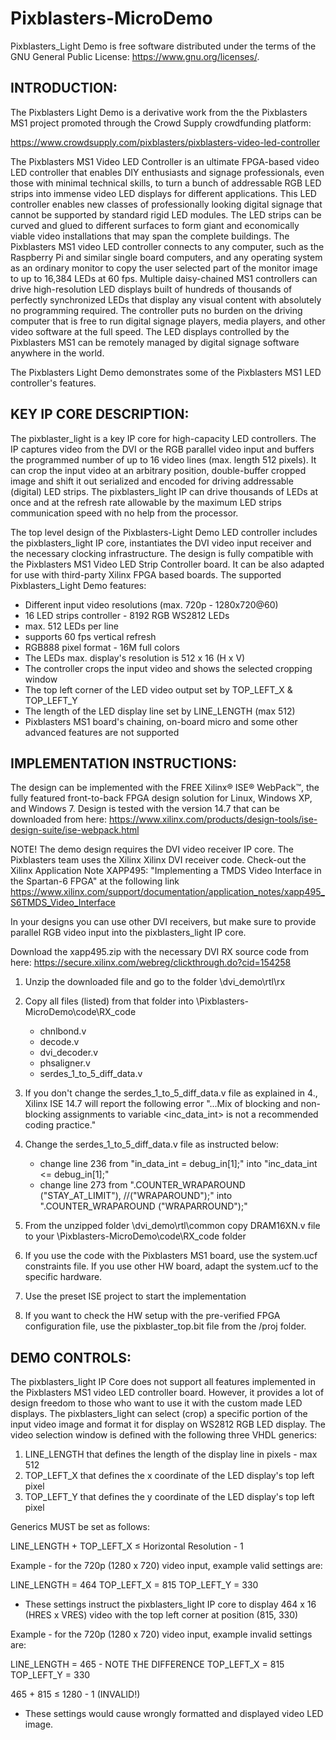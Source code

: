 # Pixblasters-MicroDemo

Pixblasters_Light Demo is free software distributed under the terms of the GNU General Public License:
<https://www.gnu.org/licenses/>.

INTRODUCTION:
-------------

The Pixblasters Light Demo is a derivative work from the the Pixblasters MS1 project promoted through the
Crowd Supply crowdfunding platform:

https://www.crowdsupply.com/pixblasters/pixblasters-video-led-controller

The Pixblasters MS1 Video LED Controller is an ultimate FPGA-based video LED controller that enables DIY 
enthusiasts and signage professionals, even those with minimal technical skills, to turn a bunch of 
addressable RGB LED strips into immense video LED displays for different applications. This LED controller 
enables new classes of professionally looking digital signage that cannot be supported by standard rigid 
LED modules. The LED strips can be curved and glued to different surfaces to form giant and economically 
viable video installations that may span the complete buildings. The Pixblasters MS1 video LED controller 
connects to any computer, such as the Raspberry Pi and similar single board computers, and any operating 
system as an ordinary monitor to copy the user selected part of the monitor image to up to 16,384 LEDs at 
60 fps. Multiple daisy-chained MS1 controllers can drive high-resolution LED displays built of hundreds of 
thousands of perfectly synchronized LEDs that display any visual content with absolutely no programming 
required. The controller puts no burden on the driving computer that is free to run digital signage players,
media players, and other video software at the full speed. The LED displays controlled by the Pixblasters 
MS1 can be remotely managed by digital signage software anywhere in the world.

The Pixblasters Light Demo demonstrates some of the Pixblasters MS1 LED controller's features.

KEY IP CORE DESCRIPTION:
------------------------

The pixblaster_light is a key IP core for high-capacity LED controllers. The IP captures video from the 
DVI or the RGB parallel video input and buffers the programmed number of up to 16 video lines 
(max. length 512 pixels). It can crop the input video at an arbitrary position, double-buffer cropped 
image and shift it out serialized and encoded for driving addressable (digital) LED strips. 
The pixblasters_light IP can drive thousands of LEDs at once and at the refresh rate allowable by the 
maximum LED strips communication speed with no help from the processor.

The top level design of the Pixblasters-Light Demo LED controller includes the pixblasters_light
IP core, instantiates the DVI video input receiver and the necessary clocking infrastructure.
The design is fully compatible with the Pixblasters MS1 Video LED Strip Controller board. It can be also
adapted for use with third-party Xilinx FPGA based boards. The supported Pixblasters_Light Demo features:  

  - Different input video resolutions (max. 720p - 1280x720@60)
  - 16 LED strips controller - 8192 RGB WS2812 LEDs
  - max. 512 LEDs per line
  - supports 60 fps vertical refresh
  - RGB888 pixel format - 16M full colors
  - The LEDs max. display's resolution is 512 x 16 (H x V)
  - The controller crops the input video and shows the selected cropping window
  - The top left corner of the LED video output set by TOP_LEFT_X & TOP_LEFT_Y
  - The length of the LED display line set by LINE_LENGTH (max 512) 
  - Pixblasters MS1 board's chaining, on-board micro and some other advanced features are not supported  

IMPLEMENTATION INSTRUCTIONS:
-----------------------------

The design can be implemented with the FREE Xilinx® ISE® WebPack™, the fully featured front-to-back
FPGA design solution for Linux, Windows XP, and Windows 7. Design is tested with the version 14.7 that
can be downloaded from here: https://www.xilinx.com/products/design-tools/ise-design-suite/ise-webpack.html  

NOTE! The demo design requires the DVI video receiver IP core. The Pixblasters team uses the Xilinx 
Xilinx DVI receiver code. Check-out the Xilinx Application Note XAPP495:
"Implementing a TMDS Video Interface in the Spartan-6 FPGA" at the following link
https://www.xilinx.com/support/documentation/application_notes/xapp495_S6TMDS_Video_Interface

In your designs you can use other DVI receivers, but make sure to provide parallel RGB video input
into the pixblasters_light IP core.

Download the xapp495.zip with the necessary DVI RX source code from here: 
https://secure.xilinx.com/webreg/clickthrough.do?cid=154258 

 1. Unzip the downloaded file and go to the folder \dvi_demo\rtl\rx
 2. Copy all files (listed) from that folder into \Pixblasters-MicroDemo\code\RX_code
      - chnlbond.v
      - decode.v
      - dvi_decoder.v
      - phsaligner.v
      - serdes_1_to_5_diff_data.v
 3. If you don't change the serdes_1_to_5_diff_data.v file as explained in 4., Xilinx ISE 14.7 will
    report the following error "...Mix of blocking and non-blocking assignments to variable <inc_data_int>
	is not a recommended coding practice."
	
 4.	Change the serdes_1_to_5_diff_data.v file as instructed below:
 
      - change line 236 from "in_data_int = debug_in[1];" into "inc_data_int <= debug_in[1];"
	  - change line 273 from ".COUNTER_WRAPAROUND   ("STAY_AT_LIMIT"), //("WRAPAROUND");"
        into ".COUNTER_WRAPAROUND ("WRAPARROUND");" 
 5. From the unzipped folder \dvi_demo\rtl\common copy DRAM16XN.v file to your
    \Pixblasters-MicroDemo\code\RX_code folder  
 6. If you use the code with the Pixblasters MS1 board, use the system.ucf constraints file. If you use
    other HW board, adapt the system.ucf to the specific hardware.
 7. Use the preset ISE project to start the implementation
 8. If you want to check the HW setup with the pre-verified FPGA configuration file, use the
    pixblaster_top.bit file from the /proj folder. 


DEMO CONTROLS:
---------------

The pixblasters_light IP Core does not support all features implemented in the Pixblasters MS1 video LED 
controller board. However, it provides a lot of design freedom to those who want to use it with the custom
made LED displays. The pixblasters_light can select (crop) a specific portion of the input video image and
format it for display on WS2812 RGB LED display. The video selection window is defined with the following 
three VHDL generics:

 1. LINE_LENGTH that defines the length of the display line in pixels - max 512
 2. TOP_LEFT_X  that defines the x coordinate of the LED display's top left pixel
 3. TOP_LEFT_Y  that defines the y coordinate of the LED display's top left pixel
 
Generics MUST be set as follows:

LINE_LENGTH + TOP_LEFT_X ≤ Horizontal Resolution - 1
 
Example - for the 720p (1280 x 720) video input, example valid settings are: 

   LINE_LENGTH = 464
   TOP_LEFT_X  = 815
   TOP_LEFT_Y  = 330
 - These settings instruct the pixblasters_light IP core to display 464 x 16 (HRES x VRES) video with the 
   top left corner at position (815, 330)
   
Example - for the 720p (1280 x 720) video input, example invalid settings are: 

   LINE_LENGTH = 465 - NOTE THE DIFFERENCE
   TOP_LEFT_X  = 815
   TOP_LEFT_Y  = 330
   
   465 + 815 ≤ 1280 - 1 (INVALID!)
   
 - These settings would cause wrongly formatted and displayed video LED image.
   


   
   
   
